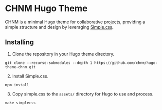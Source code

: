 # CHNM Hugo Theme

CHNM is a minimal Hugo theme for collaborative projects, providing a simple structure and design by leveraging [Simple.css](https://simplecss.org/).

## Installing

1. Clone the repository in your Hugo theme directory.

```
git clone --recurse-submodules --depth 1 https://github.com/chnm/hugo-theme-chnm.git
```

2. Install Simple.css. 

```
npm install
```

3. Copy simple.css to the `assets/` directory for Hugo to use and process. 

```
make simplecss
```